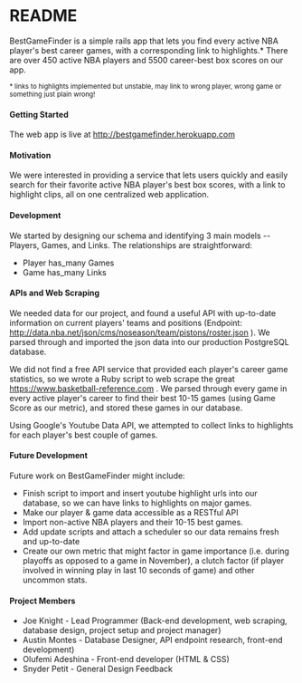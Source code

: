 # README

BestGameFinder is a simple rails app that lets you find every active NBA player's best career games, with a corresponding link to highlights.* There are over 450 active NBA players and 5500 career-best box scores on our app.

<sub>* links to highlights implemented but unstable, may link to wrong player, wrong game or something just plain wrong!</sub>
#### Getting Started
The web app is live at http://bestgamefinder.herokuapp.com

#### Motivation

We were interested in providing a service that lets users quickly and easily search for their favorite active NBA player's best box scores, with a link to highlight clips, all on one centralized web application.

#### Development

We started by designing our schema and identifying 3 main models -- Players, Games, and Links. The relationships are straightforward:
- Player has_many Games
- Game has_many Links
#### APIs and Web Scraping
We needed data for our project, and found a useful API with up-to-date information on current players' teams and positions (Endpoint:  http://data.nba.net/json/cms/noseason/team/pistons/roster.json ). We parsed through and imported the json data into our production PostgreSQL database.

We did not find a free API service that provided each player's career game statistics, so we wrote a Ruby script to web scrape the great https://www.basketball-reference.com . We parsed through every game in every active player's career to find their best 10-15 games (using Game Score as our metric), and stored these games in our database.

Using Google's Youtube Data API, we attempted to collect links to highlights for each player's best couple of games.

#### Future Development

Future work on BestGameFinder might include:

- Finish script to import and insert youtube highlight urls into our database, so we can have links to highlights on major games.
- Make our player & game data accessible as a RESTful API
- Import non-active NBA players and their 10-15 best games.
- Add update scripts and attach a scheduler so our data remains fresh and up-to-date
- Create our own metric that might factor in game importance (i.e. during playoffs as opposed to a game in November), a clutch factor (if player involved in winning play in last 10 seconds of game) and other uncommon stats.

#### Project Members

- Joe Knight - Lead Programmer (Back-end development, web scraping, database design, project setup and project manager)
- Austin Montes - Database Designer, API endpoint research, front-end development)
- Olufemi Adeshina - Front-end developer (HTML & CSS)
- Snyder Petit - General Design Feedback
